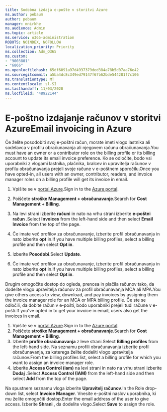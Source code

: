 ```yaml
---
title: Sodobna izdaja e-pošte v storitvi Azure
ms.author: pebaum
author: pebaum
manager: mnirkhe
ms.audience: Admin
ms.topic: article
ms.service: o365-administration
ROBOTS: NOINDEX, NOFOLLOW
localization_priority: Priority
ms.collection: Adm_O365
ms.custom:
- "9003801"
- "6866"
ms.openlocfilehash: 65df6091a97d4937379ded384a78b5d07aa76e42
ms.sourcegitcommit: a5ba4dc8c349ed79147f67b62bde544281f7c106
ms.translationtype: MT
ms.contentlocale: sl-SI
ms.lasthandoff: 11/03/2020
ms.locfileid: "48922144"
---
```

# <a name="email-invoicing-in-azure"></a><span data-ttu-id="af13f-102">E-poštno izdajanje računov v storitvi Azure</span><span class="sxs-lookup"><span data-stu-id="af13f-102">Email invoicing in Azure</span></span>

<span data-ttu-id="af13f-103">Če želite posodobiti svoj e-poštni račun, morate imeti vlogo lastnika ali sodelavca v profilu obračunavanja ali njegovem računu obračunavanja.</span><span class="sxs-lookup"><span data-stu-id="af13f-103">You must have an owner or a contributor role on the billing profile or its billing account to update its email invoice preference.</span></span> <span data-ttu-id="af13f-104">Ko se odločite, bodo vsi uporabniki z vlogami lastnika, plačnika, bralcev in upravitelja računov v profilu obračunavanja prejeli svoje račune v e-poštnem sporočilu.</span><span class="sxs-lookup"><span data-stu-id="af13f-104">Once you have opted-in, all users with an owner, contributor, readers, and invoice manager roles on a billing profile will get its invoice in email.</span></span>

1. <span data-ttu-id="af13f-105">Vpišite se v [portal Azure](https://portal.azure.com/).</span><span class="sxs-lookup"><span data-stu-id="af13f-105">Sign in to the [Azure portal](https://portal.azure.com/).</span></span>
2. <span data-ttu-id="af13f-106">Poiščete **stroške Management + obračunavanje**.</span><span class="sxs-lookup"><span data-stu-id="af13f-106">Search for **Cost Management + Billing**.</span></span>
3. <span data-ttu-id="af13f-107">Na levi strani izberite **računi** in nato na vrhu strani izberite **e-poštni račun** .</span><span class="sxs-lookup"><span data-stu-id="af13f-107">Select **Invoices** from the left-hand side and then select **Email Invoice** from the top of the page.</span></span>
4. <span data-ttu-id="af13f-108">Če imate več profilov za obračunavanje, izberite profil obračunavanja in nato izberite **opt** in.</span><span class="sxs-lookup"><span data-stu-id="af13f-108">If you have multiple billing profiles, select a billing profile and then select **Opt in**.</span></span>

5. <span data-ttu-id="af13f-109">Izberite **Posodobi**.</span><span class="sxs-lookup"><span data-stu-id="af13f-109">Select **Update**.</span></span>
6. <span data-ttu-id="af13f-110">Če imate več profilov za obračunavanje, izberite profil obračunavanja in nato izberite **opt** in.</span><span class="sxs-lookup"><span data-stu-id="af13f-110">If you have multiple billing profiles, select a billing profile and then select **Opt in**.</span></span>

<span data-ttu-id="af13f-111">Drugim omogočite dostop do ogleda, prenosa in plačila računov tako, da dodelite vlogo upravitelja računov za profil obračunavanja MCA ali MPA.</span><span class="sxs-lookup"><span data-stu-id="af13f-111">You give others access to view, download, and pay invoices by assigning them the invoice manager role for an MCA or MPA billing profile.</span></span> <span data-ttu-id="af13f-112">Če ste se odločili, da dobite račun v e-pošti, bodo uporabniki prejeli tudi račune v e-pošti.</span><span class="sxs-lookup"><span data-stu-id="af13f-112">If you've opted in to get your invoice in email, users also get the invoices in email.</span></span>

1. <span data-ttu-id="af13f-113">Vpišite se v [portal Azure](https://portal.azure.com/).</span><span class="sxs-lookup"><span data-stu-id="af13f-113">Sign in to the [Azure portal](https://portal.azure.com/).</span></span>
2. <span data-ttu-id="af13f-114">Poiščete **stroške Management + obračunavanje**.</span><span class="sxs-lookup"><span data-stu-id="af13f-114">Search for **Cost Management + Billing**.</span></span>
3. <span data-ttu-id="af13f-115">Izberite **profile obračunavanja** z leve strani.</span><span class="sxs-lookup"><span data-stu-id="af13f-115">Select **Billing profiles** from the left-hand side.</span></span> <span data-ttu-id="af13f-116">Na seznamu profili obračunavanja izberite profil obračunavanja, za katerega želite dodeliti vlogo upravitelja računov.</span><span class="sxs-lookup"><span data-stu-id="af13f-116">From the billing profiles list, select a billing profile for which you want to assign an invoice manager role.</span></span>
4. <span data-ttu-id="af13f-117">Izberite **Access Control (iam)** na levi strani in nato na vrhu strani izberite **Dodaj** .</span><span class="sxs-lookup"><span data-stu-id="af13f-117">Select **Access Control (IAM)** from the left-hand side and then select **Add** from the top of the page.</span></span>

<span data-ttu-id="af13f-118">Na spustnem seznamu vloga izberite **Upravitelj računov**.</span><span class="sxs-lookup"><span data-stu-id="af13f-118">In the Role drop-down list, select **Invoice Manager**.</span></span> <span data-ttu-id="af13f-119">Vnesite e-poštni naslov uporabnika, ki mu želite omogočiti dostop.</span><span class="sxs-lookup"><span data-stu-id="af13f-119">Enter the email address of the user to give access.</span></span> <span data-ttu-id="af13f-120">Izberite **Shrani** , da dodelite vlogo.</span><span class="sxs-lookup"><span data-stu-id="af13f-120">Select **Save** to assign the role.</span></span>
